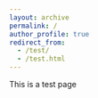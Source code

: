 ```yaml
---
layout: archive
permalink: /
author_profile: true
redirect_from: 
  - /test/
  - /test.html
---
```


This is a test page